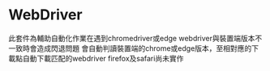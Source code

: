 # WebDriver

此套件為輔助自動化作業在遇到chromedriver或edge webdriver與裝置端版本不一致時會造成閃退問題
會自動判讀裝置端的chrome或edge版本，至相對應的下載點自動下載匹配的webdriver
firefox及safari尚未實作
